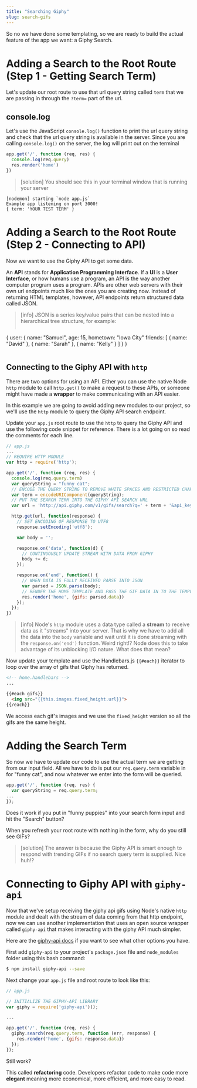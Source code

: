 ```yaml
---
title: "Searching Giphy"
slug: search-gifs
---
```


So no we have done some templating, so we are ready to build the actual feature of the app we want: a Giphy Search.

# Adding a Search to the Root Route (Step 1 - Getting Search Term)

Let's update our root route to use that url query string called `term` that we are passing in through the `?term=` part of the url.

## console.log

Let's use the JavaScript `console.log()` function to print the url query string and check that the url query string is available in the server. Since you are calling `console.log()` on the server, the log will print out on the terminal

```js
app.get('/', function (req, res) {
  console.log(req.query)
  res.render('home')
})
```

> [solution]
> You should see this in your terminal window that is running your server
```
[nodemon] starting `node app.js`
Example app listening on port 3000!
{ term: 'YOUR TEST TERM' }
```

# Adding a Search to the Root Route (Step 2 - Connecting to API)

Now we want to use the Giphy API to get some data.

An **API** stands for **Application Programming Interface**. If a **UI** is a **User Interface**, or how humans use a program, an API is the way another computer program uses a program. APIs are other web servers with their own url endpoints much like the ones you are creating now. Instead of returning HTML templates, however, API endpoints return structured data called JSON.

> [info]
> JSON is a series key/value pairs that can be nested into a hierarchical tree structure, for example:
>
> ```
{
  user: {
    name: "Samuel",
    age: 15,
    hometown: "Iowa City"
    friends: [
      { name: "David" },
      { name: "Sarah" },
      { name: "Kelly" }
    ]
  }
}
> ```

## Connecting to the Giphy API with `http`

There are two options for using an API. Either you can use the native Node `http` module to call `http.get()` to make a request to these APIs, or someone might have made a **wrapper** to make communicating with an API easier.

In this example we are going to avoid adding new modules to our project, so we'll use the `http` module to query the Giphy API search endpoint.

Update your `app.js` root route to use the `http` to query the Giphy API and use the following code snippet for reference. There is a lot going on so read the comments for each line.

```js
// app.js
...
// REQUIRE HTTP MODULE
var http = require('http');

app.get('/', function (req, res) {
  console.log(req.query.term)
  var queryString = "funny cat";
  // ENCODE THE QUERY STRING TO REMOVE WHITE SPACES AND RESTRICTED CHARACTERS
  var term = encodeURIComponent(queryString);
  // PUT THE SEARCH TERM INTO THE GIPHY API SEARCH URL
  var url = 'http://api.giphy.com/v1/gifs/search?q=' + term + '&api_key=dc6zaTOxFJmzC'

  http.get(url, function(response) {
    // SET ENCODING OF RESPONSE TO UTF8
    response.setEncoding('utf8');

    var body = '';

    response.on('data', function(d) {
      // CONTINUOUSLY UPDATE STREAM WITH DATA FROM GIPHY
      body += d;
    });

    response.on('end', function() {
      // WHEN DATA IS FULLY RECEIVED PARSE INTO JSON
      var parsed = JSON.parse(body);
      // RENDER THE HOME TEMPLATE AND PASS THE GIF DATA IN TO THE TEMPLATE
      res.render('home', {gifs: parsed.data})
    });
  });
})
```

> [info]
> Node's `http` module uses a data type called a **stream** to receive data as it "streams" into your server. That is why we have to add all the data into the `body` variable and wait until it is done streaming with the `response.on('end')` function. Weird right!? Node does this to take advantage of its unblocking I/O nature. What does that mean?

Now update your template and use the Handlebars.js `{{#each}}` iterator to loop over the array of gifs that Giphy has returned.

```html
<!-- home.handlebars -->
...

{{#each gifs}}
  <img src="{{this.images.fixed_height.url}}">
{{/each}}
```

We access each gif's images and we use the `fixed_height` version so all the gifs are the same height.

# Adding the Search Term

So now we have to update our code to use the actual term we are getting from our input field. All we have to do is put our `req.query.term` variable in for "funny cat", and now whatever we enter into the form will be queried.

```js
app.get('/', function (req, res) {
  var queryString = req.query.term;
...
});
```

Does it work if you put in "funny puppies" into your search form input and hit the "Search" button?

When you refresh your root route with nothing in the form, why do you still see GIFs?

> [solution]
> The answer is because the Giphy API is smart enough to respond with trending GIFs if no search query term is supplied. Nice huh!?

# Connecting to Giphy API with `giphy-api`

Now that we've setup receiving the giphy api gifs using Node's native `http` module and dealt with the stream of data coming from that http endpoint, now we can use another implementation that uses an open source wrapper called `giphy-api` that makes interacting with the giphy API much simpler.

Here are the [giphy-api docs](https://github.com/austinkelleher/giphy-api) if you want to see what other options you have.


First add `giphy-api` to your project's `package.json` file and `node_modules` folder using this bash command:

```bash
$ npm install giphy-api --save
```

Next change your `app.js` file and root route to look like this:

```js
// app.js

// INITIALIZE THE GIPHY-API LIBRARY
var giphy = require('giphy-api')();

...

app.get('/', function (req, res) {
  giphy.search(req.query.term, function (err, response) {
    res.render('home', {gifs: response.data})
  });
});
```

Still work?

This called **refactoring** code. Developers refactor code to make code more **elegant** meaning more economical, more efficient, and more easy to read.
